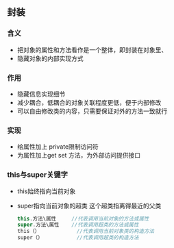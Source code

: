 ## 封装

### 含义

- 把对象的属性和方法看作是一个整体，即封装在对象里、
- 隐藏对象的内部实现方式  

### 作用

- 隐藏信息实现细节
- 减少耦合，低耦合的对象关联程度更低，便于内部修改
- 可以自由修改类的内容，只需要保证对外的方法一致就行

### 实现

- 给属性加上  private限制访问符
- 为属性加上get  set 方法，为外部访问提供接口

### this与super关键字 

- this始终指向当前对象

- super指向当前对象的超类   这个超类指离得最近的父类 

  ```java
  this.方法\属性     //代表调用当前对象的方法或属性
  super.方法\属性    //代表调用超类的方法或属性
  this（）			//代表调用当前对象类的构造方法
  super（）			//代表调用超类的构造方法
  ```

  